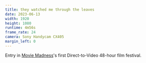 ```yaml
---
title: they watched me through the leaves
date: 2023-06-13
width: 1920
height: 1080
runtime: 4m56s
frame_rate: 24
camera: Sony Handycam CX405
margin_left: 0
---
```

Entry in [Movie Madness](https://moviemadness.org/)'s first Direct-to-Video 48-hour film festival.
